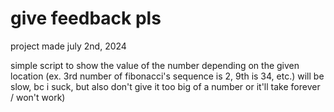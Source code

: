 # give feedback pls

project made july 2nd, 2024

simple script to show the value of the number depending on the given location (ex. 3rd number of fibonacci's sequence is 2, 9th is 34, etc.)
will be slow, bc i suck, but also don't give it too big of a number or it'll take forever / won't work)
